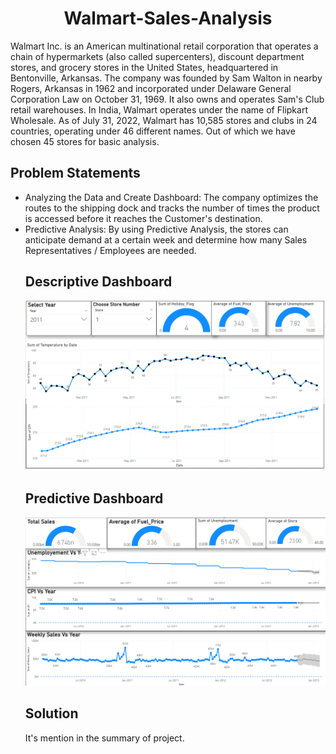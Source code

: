 # <center>Walmart-Sales-Analysis</center>
Walmart Inc. is an American multinational retail corporation that operates a chain of hypermarkets 
(also called supercenters), discount department stores, and grocery stores in the United States, 
headquartered in Bentonville, Arkansas. The company was founded by Sam Walton in nearby 
Rogers, Arkansas in 1962 and incorporated under Delaware General Corporation Law on October 
31, 1969. It also owns and operates Sam's Club retail warehouses. In India, Walmart operates under 
the name of Flipkart Wholesale. 
As of July 31, 2022, Walmart has 10,585 stores and clubs in 24 countries, operating under 46 
different names. Out of which we have chosen 45 stores for basic analysis. 
<br>
## Problem Statements
<ul>
<li>Analyzing the Data and Create Dashboard: The company optimizes the routes to the 
shipping dock and tracks the number of times the product is accessed before it reaches the 
Customer's destination. 
<li>Predictive Analysis: By using Predictive Analysis, the stores can anticipate demand at a 
certain week and determine how many Sales Representatives / Employees are needed.

## Descriptive Dashboard
![Descriptive Dashboard](https://github.com/aaarif796/Walmart-Sales-Analysis/blob/main/descriptive%20dashboard.png)

## Predictive Dashboard
![Predictive Dashboard](https://github.com/aaarif796/Walmart-Sales-Analysis/blob/main/predictive%20dashboard.png)

## Solution
It's mention in the summary of project.
